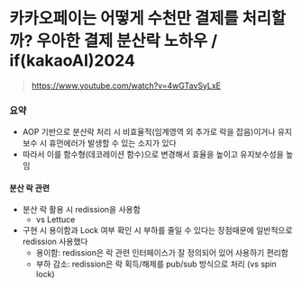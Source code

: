 # 카카오페이는 어떻게 수천만 결제를 처리할까? 우아한 결제 분산락 노하우 / if(kakaoAI)2024
> https://www.youtube.com/watch?v=4wGTavSyLxE

### 요약
- AOP 기반으로 분산락 처리 시 비효율적(임계영역 외 추가로 락을 잡음)이거나 유지보수 시 휴먼에러가 발생할 수 있는 소지가 있다
- 따라서 이를 함수형(데코레이션 함수)으로 변경해서 효율을 높이고 유지보수성을 높임

#### 분산 락 관련
- 분산 락 활용 시 redission을 사용함
  - vs Lettuce
- 구현 시 용이함과 Lock 여부 확인 시 부하를 줄일 수 있다는 장점때문에 일반적으로 redission 사용했다
  - 용이함: redission은 락 관련 인터페이스가 잘 정의되어 있어 사용하기 편리함
  - 부하 감소: redission은 락 획득/해제를 pub/sub 방식으로 처리 (vs spin lock)